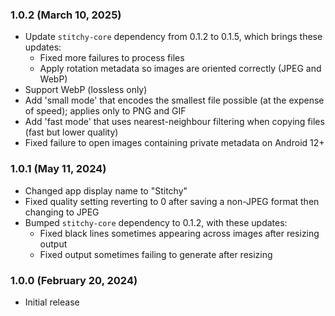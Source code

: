 
### 1.0.2 (March 10, 2025)

- Update `stitchy-core` dependency from 0.1.2 to 0.1.5, which brings these updates:
  - Fixed more failures to process files
  - Apply rotation metadata so images are oriented correctly (JPEG and WebP)
- Support WebP (lossless only)
- Add 'small mode' that encodes the smallest file possible (at the expense of speed); applies only
  to PNG and GIF
- Add 'fast mode' that uses nearest-neighbour filtering when copying files (fast but lower quality)
- Fixed failure to open images containing private metadata on Android 12+

### 1.0.1 (May 11, 2024)

- Changed app display name to "Stitchy"
- Fixed quality setting reverting to 0 after saving a non-JPEG format then changing to JPEG
- Bumped `stitchy-core` dependency to 0.1.2, with these updates:
  - Fixed black lines sometimes appearing across images after resizing output
  - Fixed output sometimes failing to generate after resizing

### 1.0.0 (February 20, 2024)

- Initial release

